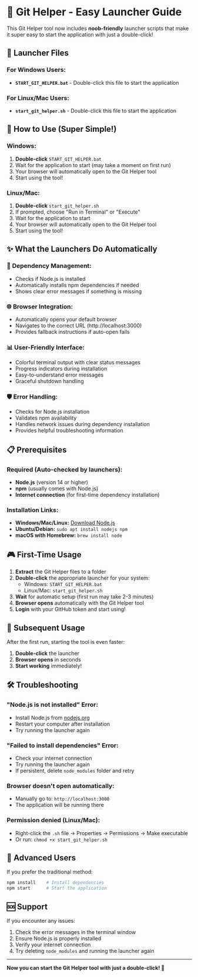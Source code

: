 # 🚀 Git Helper - Easy Launcher Guide

This Git Helper tool now includes **noob-friendly** launcher scripts that make it super easy to start the application with just a double-click!

## 📁 Launcher Files

### For Windows Users:
- **`START_GIT_HELPER.bat`** - Double-click this file to start the application

### For Linux/Mac Users:
- **`start_git_helper.sh`** - Double-click this file to start the application

## 🎯 How to Use (Super Simple!)

### Windows:
1. **Double-click** `START_GIT_HELPER.bat`
2. Wait for the application to start (may take a moment on first run)
3. Your browser will automatically open to the Git Helper tool
4. Start using the tool!

### Linux/Mac:
1. **Double-click** `start_git_helper.sh`
2. If prompted, choose "Run in Terminal" or "Execute"
3. Wait for the application to start
4. Your browser will automatically open to the Git Helper tool
5. Start using the tool!

## ✨ What the Launchers Do Automatically

### 🔧 **Dependency Management:**
- Checks if Node.js is installed
- Automatically installs npm dependencies if needed
- Shows clear error messages if something is missing

### 🌐 **Browser Integration:**
- Automatically opens your default browser
- Navigates to the correct URL (http://localhost:3000)
- Provides fallback instructions if auto-open fails

### 📊 **User-Friendly Interface:**
- Colorful terminal output with clear status messages
- Progress indicators during installation
- Easy-to-understand error messages
- Graceful shutdown handling

### 🛡️ **Error Handling:**
- Checks for Node.js installation
- Validates npm availability
- Handles network issues during dependency installation
- Provides helpful troubleshooting information

## 📋 Prerequisites

### Required (Auto-checked by launchers):
- **Node.js** (version 14 or higher)
- **npm** (usually comes with Node.js)
- **Internet connection** (for first-time dependency installation)

### Installation Links:
- **Windows/Mac/Linux:** [Download Node.js](https://nodejs.org)
- **Ubuntu/Debian:** `sudo apt install nodejs npm`
- **macOS with Homebrew:** `brew install node`

## 🎮 First-Time Usage

1. **Extract** the Git Helper files to a folder
2. **Double-click** the appropriate launcher for your system:
   - Windows: `START_GIT_HELPER.bat`
   - Linux/Mac: `start_git_helper.sh`
3. **Wait** for automatic setup (first run may take 2-3 minutes)
4. **Browser opens** automatically with the Git Helper tool
5. **Login** with your GitHub token and start using!

## 🔄 Subsequent Usage

After the first run, starting the tool is even faster:
1. **Double-click** the launcher
2. **Browser opens** in seconds
3. **Start working** immediately!

## 🛠️ Troubleshooting

### "Node.js is not installed" Error:
- Install Node.js from [nodejs.org](https://nodejs.org)
- Restart your computer after installation
- Try running the launcher again

### "Failed to install dependencies" Error:
- Check your internet connection
- Try running the launcher again
- If persistent, delete `node_modules` folder and retry

### Browser doesn't open automatically:
- Manually go to: `http://localhost:3000`
- The application will be running there

### Permission denied (Linux/Mac):
- Right-click the `.sh` file → Properties → Permissions → Make executable
- Or run: `chmod +x start_git_helper.sh`

## 🎯 Advanced Users

If you prefer the traditional method:
```bash
npm install    # Install dependencies
npm start      # Start the application
```

## 🆘 Support

If you encounter any issues:
1. Check the error messages in the terminal window
2. Ensure Node.js is properly installed
3. Verify your internet connection
4. Try deleting `node_modules` and running the launcher again

---

**Now you can start the Git Helper tool with just a double-click! 🎉**
